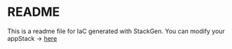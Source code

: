# README
This is a readme file for IaC generated with StackGen.
You can modify your appStack -> [here](http://main.dev.stackgen.com/appstacks/cae8aa5d-b1ce-4d91-932f-d31abe182518)
